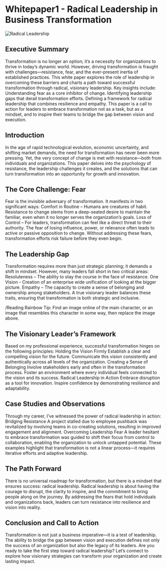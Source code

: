 # Whitepaper1 - Radical Leadership in Business Transformation
![Radical Leadership](https://github.com/user-attachments/assets/6af4886f-62f7-43c8-ab72-de5b617f792c)


## Executive Summary
Transformation is no longer an option; it’s a necessity for organizations to thrive in today’s dynamic world. However, driving transformation is fraught with challenges—resistance, fear, and the ever-present inertia of established practices. This white paper explores the role of leadership in overcoming these barriers and charts a path toward successful transformation through radical, visionary leadership.
Key insights include:
Understanding fear as a core inhibitor of change.
Identifying leadership gaps that derail transformation efforts.
Defining a framework for radical leadership that combines resilience and empathy.
This paper is a call to action for leaders to embrace transformation not as a task, but as a mindset, and to inspire their teams to bridge the gap between vision and execution.

## Introduction
In the age of rapid technological evolution, economic uncertainty, and shifting market demands, the need for transformation has never been more pressing. Yet, the very concept of change is met with resistance—both from individuals and organizations.
This paper delves into the psychology of resistance, the leadership challenges it creates, and the solutions that can turn transformation into an opportunity for growth and innovation.



## The Core Challenge: Fear
Fear is the invisible adversary of transformation. It manifests in two significant ways:
Comfort in Routine – Humans are creatures of habit. Resistance to change stems from a deep-seated desire to maintain the familiar, even when it no longer serves the organization’s goals.
Loss of Control – For leaders, transformation can feel like a direct threat to their authority. The fear of losing influence, power, or relevance often leads to active or passive opposition to change.
Without addressing these fears, transformation efforts risk failure before they even begin.




## The Leadership Gap
Transformation requires more than just strategic planning; it demands a shift in mindset. However, many leaders fall short in two critical areas:
Resoluteness – The ability to stay the course in the face of resistance.
One Vision - Creation of an enterprise wide unification of looking at the bigger picture.
Empathy – The capacity to create a sense of belonging and ownership among stakeholders.
A true visionary leader balances these traits, ensuring that transformation is both strategic and inclusive.


/Reading Rainbow Tip: Find an image online of the main character, or an image that resembles this character in some way, then replace the image above.

## The Visionary Leader’s Framework
Based on my professional experience, successful transformation hinges on the following principles:
Holding the Vision Firmly
Establish a clear and compelling vision for the future.
Communicate this vision consistently and authentically across all levels of the organization.
Creating a Sense of Belonging
Involve stakeholders early and often in the transformation process.
Foster an environment where every individual feels connected to the vision and its success.
Radical Leadership in Action
Embrace disruption as a tool for innovation.
Inspire confidence by demonstrating resilience and adaptability.

## Case Studies and Observations
Through my career, I’ve witnessed the power of radical leadership in action:
Bridging Resistance
A project stalled due to employee pushback was revitalized by involving teams in co-creating solutions, resulting in improved engagement and alignment.
Overcoming Leadership Fear
A leader hesitant to embrace transformation was guided to shift their focus from control to collaboration, enabling the organization to unlock untapped potential.
These examples highlight that transformation is not a linear process—it requires iterative efforts and adaptive leadership.

## The Path Forward
There is no universal roadmap for transformation, but there is a mindset that ensures success: radical leadership.
Radical leadership is about having the courage to disrupt, the clarity to inspire, and the commitment to bring people along on the journey. By addressing the fears that hold individuals and organizations back, leaders can turn resistance into resilience and vision into reality.

## Conclusion and Call to Action
Transformation is not just a business imperative—it is a test of leadership. The ability to bridge the gap between vision and execution defines not only the success of an organization but also the legacy of its leaders.
Are you ready to take the first step toward radical leadership? Let’s connect to explore how visionary strategies can transform your organization and create lasting impact.
